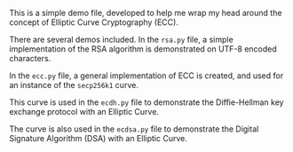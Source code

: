 This is a simple demo file, developed to help me wrap my head around the concept of Elliptic Curve Cryptography (ECC).

There are several demos included. In the `rsa.py` file, a simple implementation of the RSA algorithm is demonstrated on UTF-8 encoded characters.

In the `ecc.py` file, a general implementation of ECC is created, and used for an instance of the `secp256k1` curve.

This curve is used in the `ecdh.py` file to demonstrate the Diffie-Hellman key exchange protocol with an Elliptic Curve.

The curve is also used in the `ecdsa.py` file to demonstrate the Digital Signature Algorithm (DSA) with an Elliptic Curve.